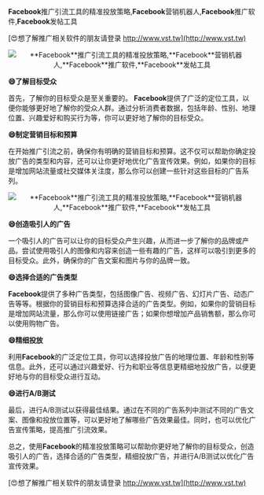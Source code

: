 **Facebook**推广引流工具的精准投放策略,**Facebook**营销机器人,**Facebook**推广软件,**Facebook**发帖工具

[😍想了解推广相关软件的朋友请登录 http://www.vst.tw](http://www.vst.tw)

 <center><img src="https://vst.tw/MP4/tuiguang/png/4.png" alt="**Facebook**推广引流工具的精准投放策略,**Facebook**营销机器人,**Facebook**推广软件,**Facebook**发帖工具"></center>

**😄了解目标受众**

首先，了解你的目标受众是至关重要的。 **Facebook**提供了广泛的定位工具，以便你能够更好地了解你的受众人群。通过分析消费者数据，包括年龄、性别、地理位置、兴趣爱好和购买行为等，你可以更好地了解你的目标受众。

**😄制定营销目标和预算**

在开始推广引流之前，确保你有明确的营销目标和预算。这不仅可以帮助你确定投放广告的类型和内容，还可以让你更好地优化广告宣传效果。例如，如果你的目标是增加网站流量或社交媒体关注度，那么你可以创建一些针对这些目标的广告系列。

 <center><img src="https://vst.tw/MP4/tuiguang/png/1.png" alt="**Facebook**推广引流工具的精准投放策略,**Facebook**营销机器人,**Facebook**推广软件,**Facebook**发帖工具"></center>

**😄创造吸引人的广告**

一个吸引人的广告可以让你的目标受众产生兴趣，从而进一步了解你的品牌或产品。尝试使用吸引人的图像和内容来创造一些有趣的广告，这样可以吸引到更多的目标受众。此外，确保你的广告文案和图片与你的品牌一致。

**😄选择合适的广告类型**

**Facebook**提供了多种广告类型，包括图像广告、视频广告、幻灯片广告、动态广告等等。根据你的营销目标和预算选择合适的广告类型。例如，如果你的营销目标是增加网站流量，那么你可以使用链接广告；如果你想增加产品销售额，那么你可以使用购物广告。

**😄精细投放**

利用**Facebook**的广泛定位工具，你可以选择投放广告的地理位置、年龄和性别等信息。此外，还可以通过兴趣爱好、行为和职业等信息更精细地投放广告，以便更好地与你的目标受众进行互动。

**😄进行A/B测试**

最后，进行A/B测试以获得最佳结果。通过在不同的广告系列中测试不同的广告文案、图像和投放位置等，可以更好地了解哪些广告效果最佳。同时，也可以优化广告宣传策略，提高推广引流效果。

总之，使用**Facebook**的精准投放策略可以帮助你更好地了解你的目标受众，创造吸引人的广告，选择合适的广告类型，精细投放广告，并进行A/B测试以优化广告宣传效果。

[😍想了解推广相关软件的朋友请登录 http://www.vst.tw](http://www.vst.tw)



